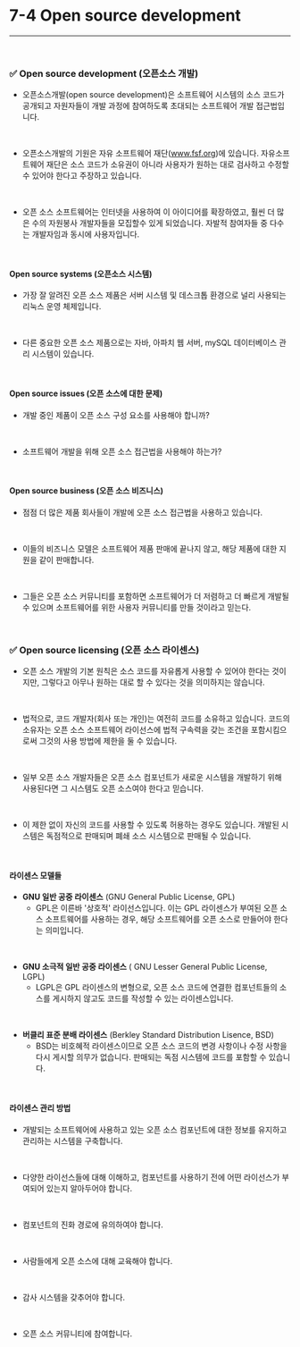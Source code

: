 # 7-4 Open source development
---
<br>

### ✅ Open source development (오픈소스 개발)

- 오픈소스개발(open source development)은 소프트웨어 시스템의 소스 코드가 공개되고 자원자들이 개발 과정에 참여하도록 초대되는 소프트웨어 개발 접근법입니다.
<br>

- 오픈소스개발의 기원은 자유 소프트웨어 재단(www.fsf.org)에 있습니다. 
  자유소프트웨어 재단은 소스 코드가 소유권이 아니라 사용자가 원하는 대로 검사하고 수정할 수 있어야 한다고 주장하고 있습니다.
<br>

- 오픈 소스 소프트웨어는 인터넷을 사용하여 이 아이디어를 확장하였고, 훨씬 더 많은 수의 자원봉사 개발자들을 모집할수 있게 되었습니다. 
  자발적 참여자들 중 다수는 개발자임과 동시에 사용자입니다.
<br>

#### Open source systems (오픈소스 시스템)

- 가장 잘 알려진 오픈 소스 제품은 서버 시스템 및 데스크톱 환경으로 널리 사용되는 리눅스 운영 체제입니다.
<br>

- 다른 중요한 오픈 소스 제품으로는 자바, 아파치 웹 서버, mySQL 데이터베이스 관리 시스템이 있습니다.
<br>

#### Open source issues (오픈 소스에 대한 문제)

- 개발 중인 제품이 오픈 소스 구성 요소를 사용해야 합니까?
<br>

- 소프트웨어 개발을 위해 오픈 소스 접근법을 사용해야 하는가?
<br>

#### Open source business (오픈 소스 비즈니스)

- 점점 더 많은 제품 회사들이 개발에 오픈 소스 접근법을 사용하고 있습니다.
<br>

- 이들의 비즈니스 모델은 소프트웨어 제품 판매에 끝나지 않고, 해당 제품에 대한 지원을 같이 판매합니다.
<br>

- 그들은 오픈 소스 커뮤니티를 포함하면 소프트웨어가 더 저렴하고 더 빠르게 개발될 수 있으며 소프트웨어를 위한 사용자 커뮤니티를 만들 것이라고 믿는다.
<br>

### ✅ Open source licensing (오픈 소스 라이센스)

- 오픈 소스 개발의 기본 원칙은 소스 코드를 자유롭게 사용할 수 있어야 한다는 것이지만, 그렇다고 아무나 원하는 대로 할 수 있다는 것을 의미하지는 않습니다.
<br>

- 법적으로, 코드 개발자(회사 또는 개인)는 여전히 코드를 소유하고 있습니다. 
코드의 소유자는 오픈 소스 소프트웨어 라이선스에 법적 구속력을 갖는 조건을 포함시킴으로써 그것의 사용 방법에 제한을 둘 수 있습니다.
<br>

  - 일부 오픈 소스 개발자들은 오픈 소스 컴포넌트가 새로운 시스템을 개발하기 위해 사용된다면 그 시스템도 오픈 소스여야 한다고 믿습니다.
<br>

  - 이 제한 없이 자신의 코드를 사용할 수 있도록 허용하는 경우도 있습니다. 개발된 시스템은 독점적으로 판매되며 폐쇄 소스 시스템으로 판매될 수 있습니다.
<br>

#### 라이센스 모델들

- **GNU 일반 공중 라이센스** (GNU General Public License, GPL)
  - GPL은 이른바 '상호적' 라이선스입니다.
  이는 GPL 라이센스가 부여된 오픈 소스 소프트웨어를 사용하는 경우, 해당 소프트웨어를 오픈 소스로 만들어야 한다는 의미입니다.
<br>

- **GNU 소극적 일반 공중 라이센스** ( GNU Lesser General Public License, LGPL)
  - LGPL은 GPL 라이센스의 변형으로, 오픈 소스 코드에 연결한 컴포넌트들의 소스를 게시하지 않고도 코드를 작성할 수 있는 라이센스입니다.
<br>

- **버클리 표준 분배 라이센스** (Berkley Standard Distribution Lisence, BSD)
  - BSD는 비호혜적 라이센스이므로 오픈 소스 코드의 변경 사항이나 수정 사항을 다시 게시할 의무가 없습니다. 
  판매되는 독점 시스템에 코드를 포함할 수 있습니다.
<br>

#### 라이센스 관리 방법

- 개발되는 소프트웨어에 사용하고 있는 오픈 소스 컴포넌트에 대한 정보를 유지하고 관리하는 시스템을 구축합니다.
<br>

- 다양한 라이선스들에 대해 이해하고, 컴포넌트를 사용하기 전에 어떤 라이선스가 부여되어 있는지 알아두어야 합니다.
<br>

- 컴포넌트의 진화 경로에 유의하여야 합니다.
<br>

- 사람들에게 오픈 소스에 대해 교육해야 합니다.
<br>

- 감사 시스템을 갖추어야 합니다.
<br>

- 오픈 소스 커뮤니티에 참여합니다.
<br>
